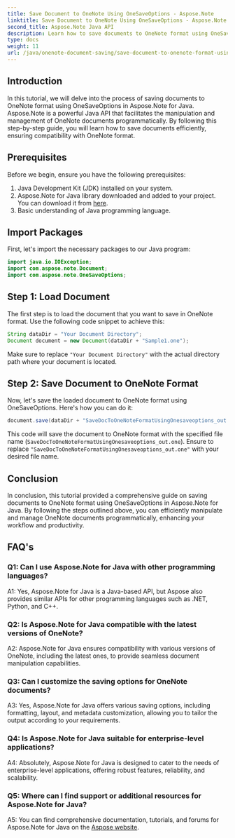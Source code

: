 ```yaml
---
title: Save Document to OneNote Using OneSaveOptions - Aspose.Note
linktitle: Save Document to OneNote Using OneSaveOptions - Aspose.Note
second_title: Aspose.Note Java API
description: Learn how to save documents to OneNote format using OneSaveOptions in Aspose.Note for Java. Enhance your workflow with this comprehensive tutorial.
type: docs
weight: 11
url: /java/onenote-document-saving/save-document-to-onenote-format-using-onesaveoptions/
---
```

## Introduction

In this tutorial, we will delve into the process of saving documents to OneNote format using OneSaveOptions in Aspose.Note for Java. Aspose.Note is a powerful Java API that facilitates the manipulation and management of OneNote documents programmatically. By following this step-by-step guide, you will learn how to save documents efficiently, ensuring compatibility with OneNote format.

## Prerequisites

Before we begin, ensure you have the following prerequisites:
1. Java Development Kit (JDK) installed on your system.
2. Aspose.Note for Java library downloaded and added to your project. You can download it from [here](https://releases.aspose.com/note/java/).
3. Basic understanding of Java programming language.

## Import Packages

First, let's import the necessary packages to our Java program:

```java
import java.io.IOException;
import com.aspose.note.Document;
import com.aspose.note.OneSaveOptions;
```

## Step 1: Load Document

The first step is to load the document that you want to save in OneNote format. Use the following code snippet to achieve this:

```java
String dataDir = "Your Document Directory";
Document document = new Document(dataDir + "Sample1.one");
```

Make sure to replace `"Your Document Directory"` with the actual directory path where your document is located.

## Step 2: Save Document to OneNote Format

Now, let's save the loaded document to OneNote format using OneSaveOptions. Here's how you can do it:

```java
document.save(dataDir + "SaveDocToOneNoteFormatUsingOnesaveoptions_out.one", new OneSaveOptions());
```

This code will save the document to OneNote format with the specified file name (`SaveDocToOneNoteFormatUsingOnesaveoptions_out.one`). Ensure to replace `"SaveDocToOneNoteFormatUsingOnesaveoptions_out.one"` with your desired file name.

## Conclusion

In conclusion, this tutorial provided a comprehensive guide on saving documents to OneNote format using OneSaveOptions in Aspose.Note for Java. By following the steps outlined above, you can efficiently manipulate and manage OneNote documents programmatically, enhancing your workflow and productivity.

## FAQ's

### Q1: Can I use Aspose.Note for Java with other programming languages?

A1: Yes, Aspose.Note for Java is a Java-based API, but Aspose also provides similar APIs for other programming languages such as .NET, Python, and C++.

### Q2: Is Aspose.Note for Java compatible with the latest versions of OneNote?

A2: Aspose.Note for Java ensures compatibility with various versions of OneNote, including the latest ones, to provide seamless document manipulation capabilities.

### Q3: Can I customize the saving options for OneNote documents?

A3: Yes, Aspose.Note for Java offers various saving options, including formatting, layout, and metadata customization, allowing you to tailor the output according to your requirements.

### Q4: Is Aspose.Note for Java suitable for enterprise-level applications?

A4: Absolutely, Aspose.Note for Java is designed to cater to the needs of enterprise-level applications, offering robust features, reliability, and scalability.

### Q5: Where can I find support or additional resources for Aspose.Note for Java?

A5: You can find comprehensive documentation, tutorials, and forums for Aspose.Note for Java on the [Aspose website](https://forum.aspose.com/c/note/28).
